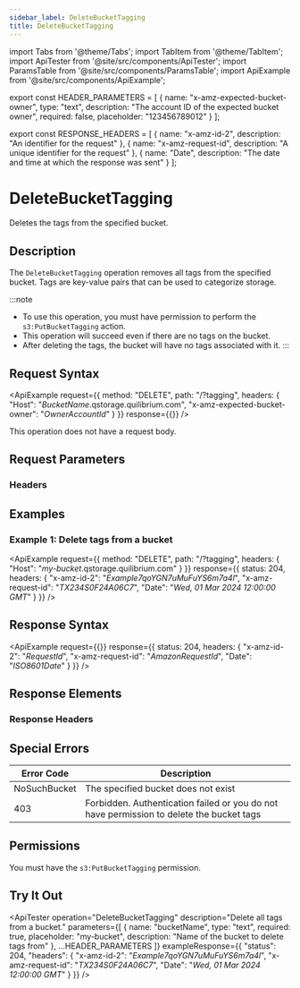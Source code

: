 ```yaml
---
sidebar_label: DeleteBucketTagging
title: DeleteBucketTagging
---
```


import Tabs from '@theme/Tabs';
import TabItem from '@theme/TabItem';
import ApiTester from '@site/src/components/ApiTester';
import ParamsTable from '@site/src/components/ParamsTable';
import ApiExample from '@site/src/components/ApiExample';

export const HEADER_PARAMETERS = [
  {
    name: "x-amz-expected-bucket-owner",
    type: "text",
    description: "The account ID of the expected bucket owner",
    required: false,
    placeholder: "123456789012"
  }
];

export const RESPONSE_HEADERS = [
  {
    name: "x-amz-id-2",
    description: "An identifier for the request"
  },
  {
    name: "x-amz-request-id",
    description: "A unique identifier for the request"
  },
  {
    name: "Date",
    description: "The date and time at which the response was sent"
  }
];

# DeleteBucketTagging

Deletes the tags from the specified bucket.

## Description

The `DeleteBucketTagging` operation removes all tags from the specified bucket. Tags are key-value pairs that can be used to categorize storage.

:::note
- To use this operation, you must have permission to perform the `s3:PutBucketTagging` action.
- This operation will succeed even if there are no tags on the bucket.
- After deleting the tags, the bucket will have no tags associated with it.
:::

## Request Syntax

<ApiExample
  request={{
    method: "DELETE",
    path: "/?tagging",
    headers: {
      "Host": "_BucketName_.qstorage.quilibrium.com",
      "x-amz-expected-bucket-owner": "_OwnerAccountId_"
    }
  }}
  response={{}}
/>

This operation does not have a request body.

## Request Parameters

### Headers

<ParamsTable parameters={HEADER_PARAMETERS} />

## Examples

### Example 1: Delete tags from a bucket

<ApiExample
  request={{
    method: "DELETE",
    path: "/?tagging",
    headers: {
      "Host": "_my-bucket_.qstorage.quilibrium.com"
    }
  }}
  response={{
    status: 204,
    headers: {
      "x-amz-id-2": "_Example7qoYGN7uMuFuYS6m7a4l_",
      "x-amz-request-id": "_TX234S0F24A06C7_",
      "Date": "_Wed, 01 Mar 2024 12:00:00 GMT_"
    }
  }}
/>

## Response Syntax

<ApiExample
  request={{}}
  response={{
    status: 204,
    headers: {
      "x-amz-id-2": "_RequestId_",
      "x-amz-request-id": "_AmazonRequestId_",
      "Date": "_ISO8601Date_"
    }
  }}
/>

## Response Elements

### Response Headers

<ParamsTable responseElements={RESPONSE_HEADERS} type="response" />

## Special Errors

| Error Code | Description |
|------------|-------------|
| NoSuchBucket | The specified bucket does not exist |
| 403 | Forbidden. Authentication failed or you do not have permission to delete the bucket tags |

## Permissions

You must have the `s3:PutBucketTagging` permission.

## Try It Out

<ApiTester
  operation="DeleteBucketTagging"
  description="Delete all tags from a bucket."
  parameters={[
    {
      name: "bucketName",
      type: "text",
      required: true,
      placeholder: "my-bucket",
      description: "Name of the bucket to delete tags from"
    },
    ...HEADER_PARAMETERS
  ]}
  exampleResponse={{
    "status": 204,
    "headers": {
      "x-amz-id-2": "_Example7qoYGN7uMuFuYS6m7a4l_",
      "x-amz-request-id": "_TX234S0F24A06C7_",
      "Date": "_Wed, 01 Mar 2024 12:00:00 GMT_"
    }
  }}
/> 